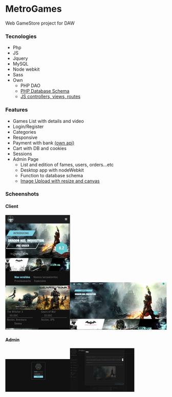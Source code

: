 <h1>MetroGames</h1>
<p>Web GameStore project for DAW</p>
<h3>Tecnologies</h3>
<ul>
  <li>Php</li>
  <li>JS</li>
  <li>Jquery</li>
  <li>MySQL</li>
  <li>Node webkit</li>
  <li>Sass</li>
  <li>Own
    <ul>
      <li>PHP DAO</li>
      <li><a href="https://github.com/Eslem/DBSchemaPhp">PHP Database Schema</a></li>
      <li><a href="https://github.com/Eslem/MyAngularWay">JS controllers, views, routes</a></li>
    </ul></li>
</ul>

<h3>Features</h3>
<ul>
  <li>Games List with details and video</li>
  <li>Login/Register</li>
  <li>Categories</li>
  <li>Responsive</li>
  <li>Payment with bank <a href="https://github.com/Eslem/DWS-Banco">(own api)</a></li>
  <li>Cart with DB and cookies</li>
  <li>Sessions</li>
  <li>Admin Page
    <ul>
      <li>List and edition of fames, users, orders...etc</li>
      <li>Desktop app with nodeWebkit</li>
      <li>Function to database schema</li>
      <li><a href="https://github.com/Eslem/UploadImage">Image Upload with resize and canvas</a></li>
    </ul></li>
</ul>

<h3>Scheenshots</h3>
<h4>Client</h4>
<img src="screenshots/client2.PNG" alt="client screenshot" width="40%"><img src="screenshots/client.PNG" alt="client screenshot" width="60%">
<h4>Admin</h4>
<img src="screenshots/admin.PNG" alt="client screenshot" width="40%"><img src="screenshots/admin2.PNG" alt="client screenshot" width="40%">
